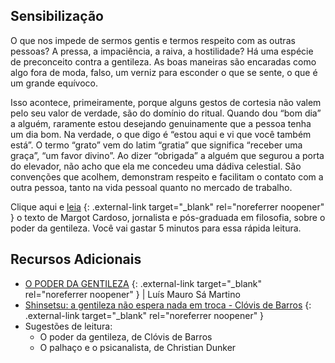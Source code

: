 ## Sensibilização

O que nos impede de sermos gentis e termos respeito com as outras pessoas? A pressa, a impaciência, a raiva, a hostilidade? Há uma espécie de preconceito contra a gentileza. As boas maneiras são encaradas como algo fora de moda, falso, um verniz para esconder o que se sente, o que é um grande equívoco.

Isso acontece, primeiramente, porque alguns gestos de cortesia não valem pelo seu valor de verdade, são do domínio do ritual. Quando dou “bom dia” a alguém, raramente estou desejando genuinamente que a pessoa tenha um dia bom. Na verdade, o que digo é “estou aqui e vi que você também está”. O termo “grato” vem do latim “gratia” que significa “receber uma graça”, “um favor divino”. Ao dizer “obrigada” a alguém que segurou a porta do elevador, não acho que ela me concedeu uma dádiva celestial. São convenções que acolhem, demonstram respeito e facilitam o contato com a outra pessoa, tanto na vida pessoal quanto no mercado de trabalho.

Clique aqui e [leia](https://vidasimples.co/colunistas/o-incrivel-poder-da-gentileza/) {: .external-link target="_blank" rel="noreferrer noopener" } o texto de Margot Cardoso, jornalista e pós-graduada em filosofia, sobre o poder da gentileza. Você vai gastar 5 minutos para essa rápida leitura.

## Recursos Adicionais

* [O PODER DA GENTILEZA](https://www.youtube.com/watch?v=y5pBLYsleOk) {: .external-link target="_blank" rel="noreferrer noopener" } | Luís Mauro Sá Martino
* [Shinsetsu: a gentileza não espera nada em troca - Clóvis de Barros](https://www.youtube.com/watch?v=hP9MxsyZ4mo) {: .external-link target="_blank" rel="noreferrer noopener" }
* Sugestões de leitura:
    * O poder da gentileza, de Clóvis de Barros
    * O palhaço e o psicanalista, de Christian Dunker